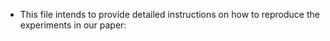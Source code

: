 * This file intends to provide detailed instructions on how to reproduce the experiments in our paper:

